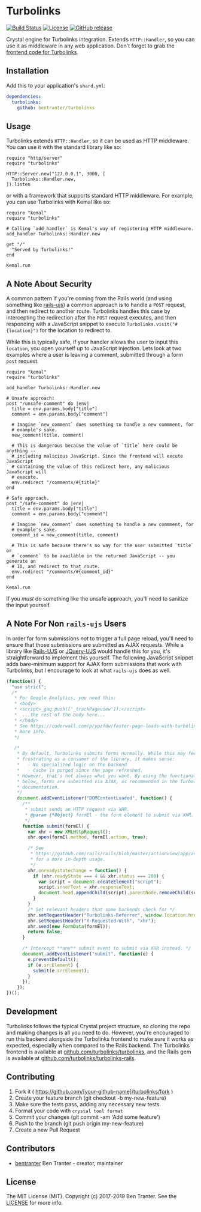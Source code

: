 # Turbolinks

[![Build Status](https://travis-ci.org/bentranter/turbolinks.svg?branch=master)](https://travis-ci.org/bentranter/turbolinks) [![License](https://img.shields.io/github/license/bentranter/turbolinks.svg)](https://github.com/bentranter/turbolinks/blob/master/LICENSE)
[![GitHub release](https://img.shields.io/github/release/bentranter/turbolinks.svg)](https://github.com/bentranter/turbolinks/releases)

Crystal engine for Turbolinks integration. Extends `HTTP::Handler`, so you can use it as middleware in any web application. Don't forget to grab the [frontend code for Turbolinks](https://github.com/turbolinks/turbolinks).

## Installation

Add this to your application's `shard.yml`:

```yaml
dependencies:
  turbolinks:
    github: bentranter/turbolinks
```

## Usage

Turbolinks extends `HTTP::Handler`, so it can be used as HTTP middleware. You can use it with the standard library like so:

```crystal
require "http/server"
require "turbolinks"

HTTP::Server.new("127.0.0.1", 3000, [
  Turbolinks::Handler.new,
]).listen
```

or with a framework that supports standard HTTP middleware. For example, you can use Turbolinks with Kemal like so:

```crystal
require "kemal"
require "turbolinks"

# Calling `add_handler` is Kemal's way of registering HTTP middleware.
add_handler Turbolinks::Handler.new

get "/"
  "Served by Turbolinks!"
end

Kemal.run
```

## A Note About Security

A common pattern if you're coming from the Rails world (and using something like [rails-ujs](https://github.com/rails/rails/tree/master/actionview/app/assets/javascripts)) a common approach is to handle a `POST` request, and then redirect to another route. Turbolinks handles this case by intercepting the redirection after the `POST` request executes, and then responding with a JavaScript snippet to execute `Turbolinks.visit("#{location}")` for the location to redirect to.

While this is typically safe, if your handler allows the user to input this `location`, you open yourself up to JavaScript injection. Lets look at two examples where a user is leaving a comment, submitted through a form `post` request.

```crystal
require "kemal"
require "turbolinks"

add_handler Turbolinks::Handler.new

# Unsafe approach!
post "/unsafe-comment" do |env|
  title = env.params.body["title"]
  comment = env.params.body["comment"]

  # Imagine `new_comment` does something to handle a new commment, for
  # example's sake.
  new_comment(title, comment)

  # This is dangerous because the value of `title` here could be anything --
  # including malicious JavaScript. Since the frontend will excute JavaScript
  # containing the value of this redirect here, any malicious JavaScript will
  # execute.
  env.redirect "/comments/#{title}"
end

# Safe approach.
post "/safe-comment" do |env|
  title = env.params.body["title"]
  comment = env.params.body["comment"]

  # Imagine `new_comment` does something to handle a new commment, for
  # example's sake.
  comment_id = new_comment(title, comment)

  # This is safe because there's no way for the user submitted `title` or
  # `comment` to be available in the returned JavaScript -- you generate an
  # ID, and redirect to that route.
  env.redirect "/comments/#{comment_id}"
end

Kemal.run
```

If you _must_ do something like the unsafe approach, you'll need to sanitize the input yourself.

## A Note For Non `rails-ujs` Users

In order for form submissions _not_ to trigger a full page reload, you'll need to ensure that those submissions are submitted as AJAX requests. While a library like [Rails-UJS](https://github.com/rails/rails/tree/master/actionview/app/assets/javascripts) or [JQuery-UJS](https://github.com/rails/jquery-ujs) would handle this for you, it's straightforward to implement this yourself. The following JavaScript snippet adds bare-minimum support for AJAX form submissions that work with Turbolinks, but I encourage to look at what `rails-ujs` does as well.

```js
(function() {
  "use strict";
  /*
   * For Google Analytics, you need this:
   * <body>
   * <script>_gaq.push(['_trackPageview']);</script>
   *  ...the rest of the body here...
   * </body>
   * See https://coderwall.com/p/ypzfdw/faster-page-loads-with-turbolinks for
   * more info.
   */

   /*
    * By default, Turbolinks submits forms normally. While this may feel
    * frustrating as a consumer of the library, it makes sense:
    *   - No specialized logic on the backend
    *   - Cache is purged since the page refreshed.
    * However, that's not always what you want. By using the functionality
    * below, forms are submitted via AJAX, as recommended in the Turbolinks
    * documentation.
    */
    document.addEventListener("DOMContentLoaded", function() {
      /**
       * submit sends an HTTP request via XHR.
       * @param {*Object} formEl - the form element to submit via XHR.
       */
      function submit(formEl) {
        var xhr = new XMLHttpRequest();
        xhr.open(formEl.method, formEl.action, true);

        /* See
         * https://github.com/rails/rails/blob/master/actionview/app/assets/javascripts/rails-ujs/utils/ajax.coffee
         * for a more in-depth usage.
         */
        xhr.onreadystatechange = function() {
          if (xhr.readyState === 4 && xhr.status === 200) {
            var script = document.createElement("script");
            script.innerText = xhr.responseText;
            document.head.appendChild(script).parentNode.removeChild(script);
          }
        }
        /* Set relevant headers that some backends check for */
        xhr.setRequestHeader("Turbolinks-Referrer", window.location.href);
        xhr.setRequestHeader("X-Requested-With", "xhr");
        xhr.send(new FormData(formEl));
        return false;
      }

      /* Intercept **any** submit event to submit via XHR instead. */
      document.addEventListener("submit", function(e) {
        e.preventDefault();
        if (e.srcElement) {
          submit(e.srcElement);
        }
      });
    });
})();
```

## Development

Turbolinks follows the typical Crystal project structure, so cloning the repo and making changes is all you need to do. However, you're encouraged to run this backend alongside the Turbolinks frontend to make sure it works as expected, especially when compared to the Rails backend. The Turbolinks frontend is available at [github.com/turbolinks/turbolinks](https://github.com/turbolinks/turbolinks), and the Rails gem is available at [github.com/turbolinks/turbolinks-rails](https://github.com/turbolinks/turbolinks-rails).

## Contributing

1. Fork it ( https://github.com/[your-github-name]/turbolinks/fork )
1. Create your feature branch (git checkout -b my-new-feature)
1. Make sure the tests pass, adding any necessary new tests
1. Format your code with `crystal tool format`
1. Commit your changes (git commit -am 'Add some feature')
1. Push to the branch (git push origin my-new-feature)
1. Create a new Pull Request

## Contributors

- [bentranter](https://github.com/bentranter) Ben Tranter - creator, maintainer

## License

The MIT License (MIT). Copyright (c) 2017-2019 Ben Tranter. See the [LICENSE](/LICENSE) for more info.
